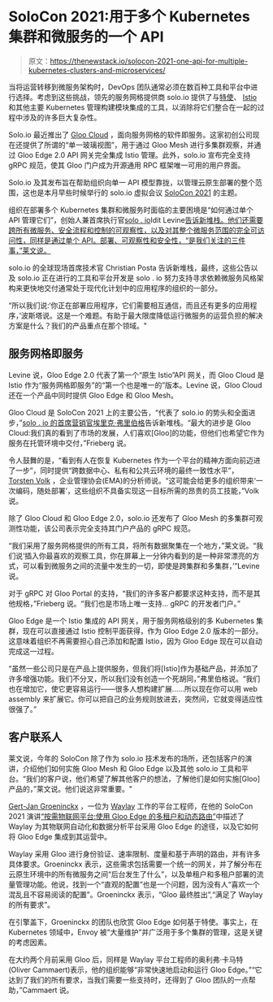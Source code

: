 # SoloCon 2021:用于多个 Kubernetes 集群和微服务的一个 API

> 原文：<https://thenewstack.io/solocon-2021-one-api-for-multiple-kubernetes-clusters-and-microservices/>

当将运营转移到微服务架构时，DevOps 团队通常必须在数百种工具和平台中进行选择。考虑到这些挑战，领先的服务网格提供商 solo.io 提供了与[特使](https://envoyproxy.io/)、 [Istio](https://istio.io/) 和其他主要 Kubernetes 管理构建模块集成的工具，以消除将它们整合在一起的过程中涉及的许多巨大复杂性。

Solo.io 最近推出了 [Gloo Cloud](https://thenewstack.io/solo-io-offers-an-enterprise-ready-istio-service-mesh-as-a-cloud-service/) ，面向服务网格的软件即服务。这家初创公司现在还提供了所谓的“单一玻璃视图”，用于通过 Gloo Mesh 进行多集群观察，并通过 Gloo Edge 2.0 API 网关完全集成 Istio 管理。此外，solo.io 宣布完全支持 gRPC 规范，使其 Gloo 门户成为开源通用 RPC 框架唯一可用的用户界面。

Solo.io 及其发布旨在帮助组织向单一 API 模型靠拢，以管理云原生部署的整个范围，这也是本月早些时候举行的 solo.io 虚拟会议 [SoloCon 2021](https://solocon.io/) 的主题。

组织在部署多个 Kubernetes 集群和微服务时面临的主要困境是“如何通过单个 API 管理它们”，创始人兼首席执行官[solo . io](https://www.solo.io/)Idit Levine[告诉新堆栈。他们还需要跨所有微服务、安全流程和控制的可观察性，以及对其整个微服务范围的完全可访问性，同样是通过单个 API。部署、可观察性和安全性，“是我们关注的三件事，”莱文说。](https://www.linkedin.com/in/iditlevine)

solo.io 的全球现场首席技术官 Christian Posta 告诉新堆栈，最终，这些公告以及 solo.io 正在进行的工具和平台开发是 solo . io 努力支持寻求依赖微服务风格架构来更快地交付通常处于现代化计划中的应用程序的组织的一部分。

“所以我们说:‘你正在部署应用程序，它们需要相互通信，而且还有更多的应用程序，’波斯塔说。这是一个难题。有助于最大限度降低运行微服务的运营负担的解决方案是什么？我们的产品重点在那个领域。"

## 服务网格即服务

Levine 说，Gloo Edge 2.0 代表了第一个“原生 Istio”API 网关，而 Gloo Cloud 是 Istio 作为“服务网格即服务”的“第一个也是唯一的”版本。Levine 说，Gloo Cloud 还在一个产品中同时提供 Gloo Edge 和 Gloo Mesh。

Gloo Cloud 是 SoloCon 2021 上的主要公告，“代表了 solo.io 的势头和全面进步，”[solo . io 的首席营销官埃里克·弗里伯格](https://www.linkedin.com/in/efrieberg)告诉新堆栈。“最大的进步是 Gloo Cloud:我们真的看到了市场的发展，人们喜欢[Gloo]的功能，但他们也希望它作为服务在托管环境中交付，”Frieberg 说。

令人鼓舞的是，“看到有人在恢复 Kubernetes 作为一个平台的精神方面向前迈进了一步”，同时提供“跨数据中心、私有和公共云环境的最终一致性水平”， [Torsten Volk](https://www.linkedin.com/in/torstenvolk) ，企业管理协会(EMA)的分析师说。“这可能会给更多的组织带来‘一次编码，随处部署’，这些组织不具备实现这一目标所需的昂贵的员工技能，”Volk 说。

除了 Gloo Cloud 和 Gloo Edge 2.0，solo.io 还发布了 Gloo Mesh 的多集群可观测性功能，该公司表示完全支持其门户产品的 gRPC 规范。

“我们采用了服务网格提供的所有工具，将所有数据聚集在一个地方，”莱文说。“我们说‘插入你最喜欢的观察工具，你在屏幕上一分钟内看到的是一种非常漂亮的方式，可以看到微服务之间的流量中发生的一切，即使是跨集群和多集群，’”Levine 说。

对于 gRPC 对 Gloo Portal 的支持，“我们的许多客户都要求这种支持，而不是其他规格，”Frieberg 说。“我们也是市场上唯一支持… gRPC 的开发者门户。”

Gloo Edge 是一个 Istio 集成的 API 网关，用于服务网格级别的多 Kubernetes 集群，现在可以直接通过 Istio 控制平面获得，作为 Gloo Edge 2.0 版本的一部分。这意味着组织不再需要担心自己添加和配置 Istio，因为 Gloo Edge 现在可以自动完成这一过程。

“虽然一些公司只是在产品上提供服务，但我们将[Istio]作为基础产品，并添加了许多增强功能。我们不分叉，所以我们没有创造一个死胡同，”弗里伯格说。“我们也在增加它，使它更容易运行——很多人想构建扩展……所以现在你可以用 web assembly 来扩展它。你可以把自己的业务规则放进去，突然间，它就变得适应性很强了。”

## 客户联系人

莱文说，今年的 SoloCon 除了作为 solo.io 技术发布的场所，还包括客户的演讲，介绍他们如何实施 Gloo Mesh 和 Gloo Edge 以及其他 solo.io 工具和平台。“我们的客户说，他们希望了解其他客户的想法，了解他们是如何实施[Gloo]产品的，”莱文说。他们说这非常重要。"

[Gert-Jan Groeninckx](https://be.linkedin.com/in/gert-jan-groeninckx-440272149) ，一位为 [Waylay](https://www.waylay.io/) 工作的平台工程师，在他的 SoloCon 2021 演讲[“按需物联网平台:使用 Gloo Edge 的多租户和动态路由”](https://sched.co/iETT)中描述了 Waylay 为其物联网自动化和数据分析平台采用 Gloo Edge 的途径，以及它如何将 Gloo Edge 集成到其运营中。

Waylay 采用 Gloo 进行身份验证、速率限制、度量和基于声明的路由，并有许多具体要求。Groeninckx 表示，这些需求包括需要一个统一的网关，并了解分布在云原生环境中的所有微服务之间“后台发生了什么”，以及单租户和多租户部署的流量管理功能。他说，找到一个“直观的配置”也是一个问题，因为没有人“喜欢一个混乱且不容易阅读的配置”。Groeninckx 表示，“Gloo 最终胜出”,“满足了 Waylay 的所有要求”。

在引擎盖下，Groeninckx 的团队也欣赏 Gloo Edge 如何基于特使。事实上，在 Kubernetes 领域中，Envoy 被“大量维护”并广泛用于多个集群的管理，这是关键的考虑因素。

在大约两个月前采用 Gloo 后，同样是 Waylay 平台工程师的奥利弗·卡马特(Oliver Cammaert)表示，他的组织能够“非常快速地启动和运行 Gloo Edge。”“它达到了我们的所有要求，当我们需要一些支持时，还得到了 Gloo 团队的一点帮助，”Cammaert 说。

<svg xmlns:xlink="http://www.w3.org/1999/xlink" viewBox="0 0 68 31" version="1.1"><title>Group</title> <desc>Created with Sketch.</desc></svg>